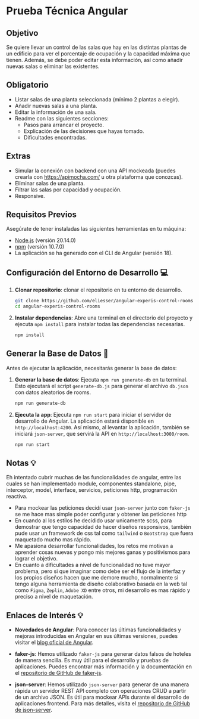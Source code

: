 # Prueba Técnica Angular

## Objetivo

Se quiere llevar un control de las salas que hay en las distintas plantas de un edificio para ver el porcentaje de ocupación y la capacidad máxima que tienen. Además, se debe poder editar esta información, así como añadir nuevas salas o eliminar las existentes.

## Obligatorio

- Listar salas de una planta seleccionada (mínimo 2 plantas a elegir).
- Añadir nuevas salas a una planta.
- Editar la información de una sala.
- Readme con las siguientes secciones:
  - Pasos para arrancar el proyecto.
  - Explicación de las decisiones que hayas tomado.
  - Dificultades encontradas.

## Extras

- Simular la conexión con backend con una API mockeada (puedes crearla con https://apimocha.com/ u otra plataforma que conozcas).
- Eliminar salas de una planta.
- Filtrar las salas por capacidad y ocupación.
- Responsive.

## Requisitos Previos

Asegúrate de tener instaladas las siguientes herramientas en tu máquina:

- [Node.js](https://nodejs.org/) (versión 20.14.0)
- [npm](https://www.npmjs.com/) (versión 10.7.0)
- La aplicación se ha generado con el CLI de Angular (versión 18).

## Configuración del Entorno de Desarrollo 💻

1. **Clonar repositorio**: clonar el repositorio en tu entorno de desarrollo.

   ```bash
   git clone https://github.com/eliesser/angular-experis-control-rooms.git
   cd angular-experis-control-rooms
   ```

2. **Instalar dependencias**: Abre una terminal en el directorio del proyecto y ejecuta `npm install` para instalar todas las dependencias necesarias.
   ```bash
   npm install
   ```

## Generar la Base de Datos 🏃

Antes de ejecutar la aplicación, necesitarás generar la base de datos:

1. **Generar la base de datos**: Ejecuta `npm run generate-db` en tu terminal. Esto ejecutará el script `generate-db.js` para generar el archivo `db.json` con datos aleatorios de rooms.

   ```bash
   npm run generate-db
   ```

2. **Ejecuta la app**: Ejecuta `npm run start` para iniciar el servidor de desarrollo de Angular. La aplicación estará disponible en `http://localhost:4200`. Así mismo, al levantar la aplicación, también se iniciará `json-server`, que servirá la API en `http://localhost:3000/room`.

   ```bash
   npm run start
   ```

## Notas 💡

Eh intentado cubrir muchas de las funcionalidades de angular, entre las cuales se han implementado module, componentes standalone, pipe, interceptor, model, interface, servicios, peticiones http, programación reactiva.

- Para mockear las peticiones decidí usar `json-server` junto con `faker-js` se me hace mas simple poder configurar y obtener las peticiones http
- En cuando al los estilos he decidido usar unicamente scss, para demostrar que tengo capacidad de hacer diseños responsivos, también pude usar un framework de css tal como `tailwind` o `Bootstrap` que fuera maquetado mucho mas rápido.
- Me apasiona desarrollar funcionalidades, los retos me motivan a aprender cosas nuevas y pongo mis mejores ganas y positivismos para lograr el objetivo.
- En cuanto a dificultades a nivel de funcionalidad no tuve mayor problema, pero si que imaginar como debe ser el flujo de la interfaz y los propios diseños hacen que me demore mucho, normalmente si tengo alguna herramienta de diseño colaborativo basada en la web tal como `Figma`, `Zeplin`, `Adobe XD` entre otros, mi desarrollo es mas rápido y preciso a nivel de maquetación.

## Enlaces de Interés 💡

- **Novedades de Angular**: Para conocer las últimas funcionalidades y mejoras introducidas en Angular en sus últimas versiones, puedes visitar el [blog oficial de Angular](https://blog.angular.io/).

- **faker-js**: Hemos utilizado `faker-js` para generar datos falsos de hoteles de manera sencilla. Es muy útil para el desarrollo y pruebas de aplicaciones. Puedes encontrar más información y la documentación en el [repositorio de GitHub de faker-js](https://github.com/faker-js/faker).

- **json-server**: Hemos utilizado `json-server` para generar de una manera rápida un servidor REST API completo con operaciones CRUD a partir de un archivo JSON. Es útil para mockear APIs durante el desarrollo de aplicaciones frontend. Para más detalles, visita el [repositorio de GitHub de json-server](https://github.com/typicode/json-server).
